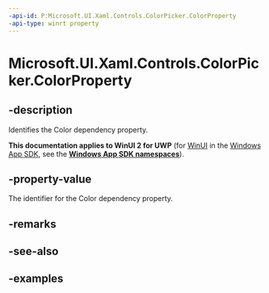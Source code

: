 ```yaml
---
-api-id: P:Microsoft.UI.Xaml.Controls.ColorPicker.ColorProperty
-api-type: winrt property
---
```

<!-- Property syntax.
public DependencyProperty ColorProperty { get; }
-->

# Microsoft.UI.Xaml.Controls.ColorPicker.ColorProperty


## -description

Identifies the Color dependency property.


**This documentation applies to WinUI 2 for UWP** (for [WinUI](/windows/apps/winui/winui3/) in the [Windows App SDK](/windows/apps/windows-app-sdk/), see the **[Windows App SDK namespaces](/windows/windows-app-sdk/api/winrt/)**).

## -property-value

The identifier for the Color dependency property.


## -remarks


## -see-also


## -examples


